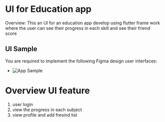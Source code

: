 # UI for Education app

Overview:
This an UI for an education app develop using flutter frame work where the user can see their progress in each skill and see their friend score


## UI Sample
You are required to implement the following Figma design user interfaces:

- ![App Sample](./sample/Education%20app.gif)



# Overview UI feature
1. user login 
2. view the progress  in each subject
3. view profile and add fresind list 

